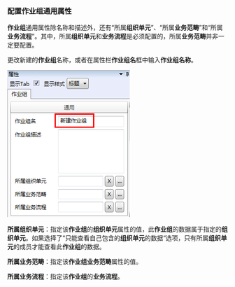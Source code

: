 ### 配置作业组通用属性
**作业组**通用属性除名称和描述外，还有“所属**组织单元**”、“所属**业务范畴**”和“所属**业务流程**”。其中，所属**组织单元**和**业务流程**是必须配置的，所属**业务范畴**并非一定要配置。

更改新建的**作业组**名称，或者在属性栏**作业组名**框中输入**作业组名称**。

![](./images/作业组通用属性.png)

**所属组织单元**：指定该**作业组**的**组织单元**属性的值，此**作业组**的数据属于指定的**组织单元**。如果选择了“只能查看自己包含的**组织单元**的数据“选项，只有所属**组织单元**的成员才能查看此**作业组**的数据。

**所属业务范畴**：指定该**作业组业务范畴**属性的值。

**所属业务流程**：指定该**作业组**的**业务流程**。
